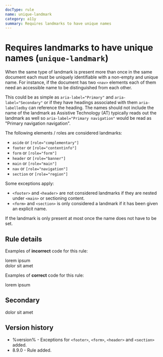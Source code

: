 ```yaml
---
docType: rule
name: unique-landmark
category: a11y
summary: Requires landmarks to have unique names
---
```


# Requires landmarks to have unique names (`unique-landmark`)

When the same type of landmark is present more than once in the same document each must be uniquely identifiable with a non-empty and unique name.
For instance, if the document has two `<nav>` elements each of them need an accessible name to be distinguished from each other.

This could be as simple as `aria-label="Primary"` and `aria-label="Secondary"` or if they have headings associated with them `aria-labelledby` can reference the heading.
The names should not include the name of the landmark as Assistive Technology (AT) typically reads out the landmark as well so `aria-label="Primary navigation"` would be read as "Primary navigation navigation".

The following elements / roles are considered landmarks:

- `aside` or `[role="complementary"]`
- `footer` or `[role="contentinfo"]`
- `form` or `[role="form"]`
- `header` or `[role="banner"]`
- `main` or `[role="main"]`
- `nav` or `[role="navigation"]`
- `section` or `[role="region"]`

Some exceptions apply:

- `<footer>` and `<header>` are not considered landmarks if they are nested under `<main>` or sectioning content.
- `<form>` and `<section>` is only considered a landmark if it has been given an explicit name.

If the landmark is only present at most once the name does not have to be set.

## Rule details

Examples of **incorrect** code for this rule:

<validate name="incorrect" rules="unique-landmark">
	<nav>
		lorem ipsum
	</nav>
	<nav>
		dolor sit amet
	</nav>
</validate>

Examples of **correct** code for this rule:

<validate name="correct" rules="unique-landmark">
	<nav aria-label="Primary">
		lorem ipsum
	</nav>
	<h2 id="secondary-nav-heading">Secondary</h2>
	<nav aria-labelledby="secondary-nav-heading">
		dolor sit amet
	</nav>
</validate>

## Version history

- %version% - Exceptions for `<footer>`, `<form>`, `<header>` and `<section>` added.
- 8.9.0 - Rule added.
